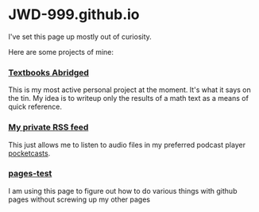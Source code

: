 
# JWD-999.github.io

I've set this page up mostly out of curiosity. 

Here are some projects of mine:

### [Textbooks Abridged](https://jwd-999.github.io/Textbooks-Abridged/)

This is my most active personal project at the moment. It's what it says on the tin. My idea is to writeup only the results of a math text as a means of quick reference. 

### [My private RSS feed](https://jwd-999.github.io/RSS/)

This just allows me to listen to audio files in my preferred podcast player [pocketcasts](https://pocketcasts.com/).

### [pages-test](https://jwd-999.github.io/pages-test/)

I am using this page to figure out how to do various things with github pages without screwing up my other pages
